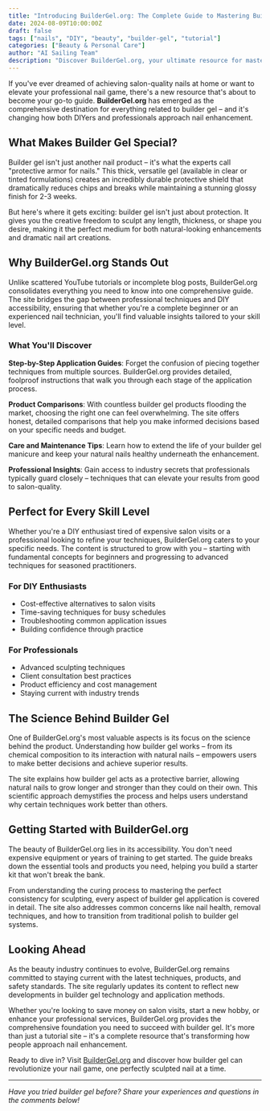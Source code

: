```yaml
---
title: "Introducing BuilderGel.org: The Complete Guide to Mastering Builder Gel"
date: 2024-08-09T10:00:00Z
draft: false
tags: ["nails", "DIY", "beauty", "builder-gel", "tutorial"]
categories: ["Beauty & Personal Care"]
author: "AI Sailing Team"
description: "Discover BuilderGel.org, your ultimate resource for mastering builder gel application, care, and techniques for both DIY enthusiasts and professionals."
---
```


If you've ever dreamed of achieving salon-quality nails at home or want to elevate your professional nail game, there's a new resource that's about to become your go-to guide. **BuilderGel.org** has emerged as the comprehensive destination for everything related to builder gel – and it's changing how both DIYers and professionals approach nail enhancement.

## What Makes Builder Gel Special?

Builder gel isn't just another nail product – it's what the experts call "protective armor for nails." This thick, versatile gel (available in clear or tinted formulations) creates an incredibly durable protective shield that dramatically reduces chips and breaks while maintaining a stunning glossy finish for 2-3 weeks.

But here's where it gets exciting: builder gel isn't just about protection. It gives you the creative freedom to sculpt any length, thickness, or shape you desire, making it the perfect medium for both natural-looking enhancements and dramatic nail art creations.

## Why BuilderGel.org Stands Out

Unlike scattered YouTube tutorials or incomplete blog posts, BuilderGel.org consolidates everything you need to know into one comprehensive guide. The site bridges the gap between professional techniques and DIY accessibility, ensuring that whether you're a complete beginner or an experienced nail technician, you'll find valuable insights tailored to your skill level.

### What You'll Discover

**Step-by-Step Application Guides**: Forget the confusion of piecing together techniques from multiple sources. BuilderGel.org provides detailed, foolproof instructions that walk you through each stage of the application process.

**Product Comparisons**: With countless builder gel products flooding the market, choosing the right one can feel overwhelming. The site offers honest, detailed comparisons that help you make informed decisions based on your specific needs and budget.

**Care and Maintenance Tips**: Learn how to extend the life of your builder gel manicure and keep your natural nails healthy underneath the enhancement.

**Professional Insights**: Gain access to industry secrets that professionals typically guard closely – techniques that can elevate your results from good to salon-quality.

## Perfect for Every Skill Level

Whether you're a DIY enthusiast tired of expensive salon visits or a professional looking to refine your techniques, BuilderGel.org caters to your specific needs. The content is structured to grow with you – starting with fundamental concepts for beginners and progressing to advanced techniques for seasoned practitioners.

### For DIY Enthusiasts
- Cost-effective alternatives to salon visits
- Time-saving techniques for busy schedules
- Troubleshooting common application issues
- Building confidence through practice

### For Professionals
- Advanced sculpting techniques
- Client consultation best practices
- Product efficiency and cost management
- Staying current with industry trends

## The Science Behind Builder Gel

One of BuilderGel.org's most valuable aspects is its focus on the science behind the product. Understanding how builder gel works – from its chemical composition to its interaction with natural nails – empowers users to make better decisions and achieve superior results.

The site explains how builder gel acts as a protective barrier, allowing natural nails to grow longer and stronger than they could on their own. This scientific approach demystifies the process and helps users understand why certain techniques work better than others.

## Getting Started with BuilderGel.org

The beauty of BuilderGel.org lies in its accessibility. You don't need expensive equipment or years of training to get started. The guide breaks down the essential tools and products you need, helping you build a starter kit that won't break the bank.

From understanding the curing process to mastering the perfect consistency for sculpting, every aspect of builder gel application is covered in detail. The site also addresses common concerns like nail health, removal techniques, and how to transition from traditional polish to builder gel systems.

## Looking Ahead

As the beauty industry continues to evolve, BuilderGel.org remains committed to staying current with the latest techniques, products, and safety standards. The site regularly updates its content to reflect new developments in builder gel technology and application methods.

Whether you're looking to save money on salon visits, start a new hobby, or enhance your professional services, BuilderGel.org provides the comprehensive foundation you need to succeed with builder gel. It's more than just a tutorial site – it's a complete resource that's transforming how people approach nail enhancement.

Ready to dive in? Visit [BuilderGel.org](https://buildergel.org/) and discover how builder gel can revolutionize your nail game, one perfectly sculpted nail at a time.

---

*Have you tried builder gel before? Share your experiences and questions in the comments below!*